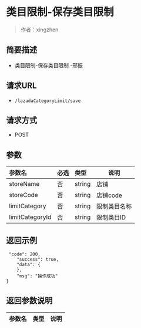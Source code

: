# 类目限制-保存类目限制

> 作者：xingzhen

## 简要描述

- 类目限制-保存类目限制 -邢振

## 请求URL
- ` /lazadaCategoryLimit/save `
  
## 请求方式
- POST 

## 参数

|参数名|必选|类型|说明|
|:----    |:---|:----- |-----   |
|storeName |否  |string |店铺 |
|storeCode |否  |string |店铺code |
|limitCategory |否  |string |限制类目名称   |
|limitCategoryId |否  |string |限制类目ID   |

## 返回示例 

``` 
 "code": 200,
    "success": true,
    "data": {
    },
    "msg": "操作成功"
}
```

## 返回参数说明 

|参数名|类型|说明|
|:-----  |:-----|-----                           |